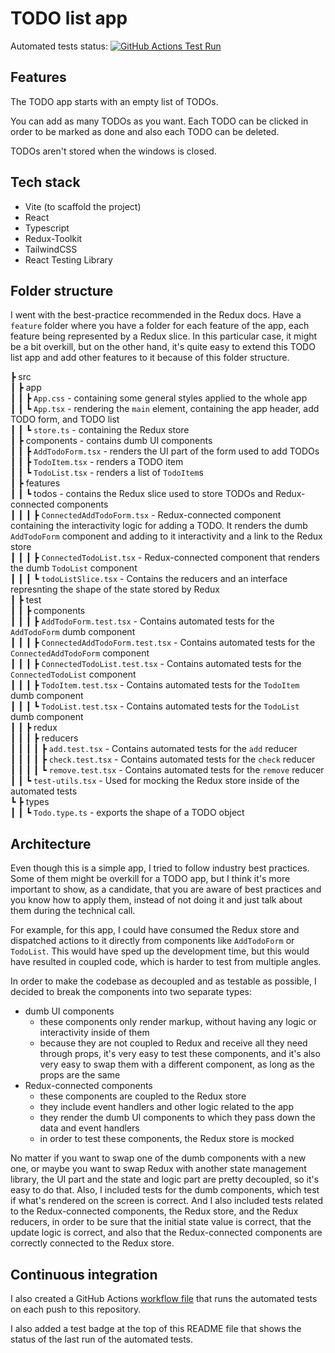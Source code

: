 # TODO list app

Automated tests status: [![GitHub Actions Test Run](https://github.com/bradeac/dvt-todolist-assessment-bradeacamil/actions/workflows/main.yml/badge.svg?branch=main)](https://github.com/bradeac/dvt-todolist-assessment-bradeacamil/actions/workflows/main.yml)

## Features

The TODO app starts with an empty list of TODOs.

You can add as many TODOs as you want. Each TODO can be clicked in order to be marked as done and also each TODO can be deleted.

TODOs aren't stored when the windows is closed.

## Tech stack

- Vite (to scaffold the project)
- React
- Typescript
- Redux-Toolkit
- TailwindCSS
- React Testing Library

## Folder structure

I went with the best-practice recommended in the Redux docs. Have a `feature` folder where you have a folder for each feature of the app, each feature being represented by a Redux slice. In this particular case, it might be a bit overkill, but on the other hand, it's quite easy to extend this TODO list app and add other features to it because of this folder structure.

┣ src  
┃ ┣ app  
┃ ┃ ┣ `App.css` - containing some general styles applied to the whole app  
┃ ┃ ┗ `App.tsx` - rendering the `main` element, containing the app header, add TODO form, and TODO list  
┃ ┃ ┗ `store.ts` - containing the Redux store  
┃ ┣ components - contains dumb UI components  
┃ ┃ ┣ `AddTodoForm.tsx` - renders the UI part of the form used to add TODOs  
┃ ┃ ┣ `TodoItem.tsx` - renders a TODO item  
┃ ┃ ┗ `TodoList.tsx` - renders a list of `TodoItem`s  
┃ ┣ features  
┃ ┃ ┗ todos - contains the Redux slice used to store TODOs and Redux-connected components  
┃ ┃ ┃ ┣ `ConnectedAddTodoForm.tsx` - Redux-connected component containing the interactivity logic for adding a TODO. It renders the dumb `AddTodoForm` component and adding to it interactivity and a link to the Redux store  
┃ ┃ ┃ ┣ `ConnectedTodoList.tsx` - Redux-connected component that renders the dumb `TodoList` component  
┃ ┃ ┃ ┗ `todoListSlice.tsx` - Contains the reducers and an interface represnting the shape of the state stored by Redux  
┃ ┣ test  
┃ ┃ ┣ components  
┃ ┃ ┃ ┣ `AddTodoForm.test.tsx` - Contains automated tests for the `AddTodoForm` dumb component  
┃ ┃ ┃ ┣ `ConnectedAddTodoForm.test.tsx` - Contains automated tests for the `ConnectedAddTodoForm` component  
┃ ┃ ┃ ┣ `ConnectedTodoList.test.tsx` - Contains automated tests for the `ConnectedTodoList` component  
┃ ┃ ┃ ┣ `TodoItem.test.tsx` - Contains automated tests for the `TodoItem` dumb component  
┃ ┃ ┃ ┗ `TodoList.test.tsx` - Contains automated tests for the `TodoList` dumb component  
┃ ┃ ┣ redux  
┃ ┃ ┃ ┣ reducers  
┃ ┃ ┃ ┃ ┣ `add.test.tsx` - Contains automated tests for the `add` reducer  
┃ ┃ ┃ ┃ ┣ `check.test.tsx` - Contains automated tests for the `check` reducer  
┃ ┃ ┃ ┃ ┗ `remove.test.tsx` - Contains automated tests for the `remove` reducer  
┃ ┃ ┗ `test-utils.tsx` - Used for mocking the Redux store inside of the automated tests  
┗ ┣ types  
┃ ┃ ┗ `Todo.type.ts` - exports the shape of a TODO object  


## Architecture

Even though this is a simple app, I tried to follow industry best practices. Some of them might be overkill for a TODO app, but I think it's more important to show, as a candidate, that you are aware of best practices and you know how to apply them, instead of not doing it and just talk about them during the technical call.

For example, for this app, I could have consumed the Redux store and dispatched actions to it directly from components like `AddTodoForm` or `TodoList`. This would have sped up the development time, but this would have resulted in coupled code, which is harder to test from multiple angles.

In order to make the codebase as decoupled and as testable as possible, I decided to break the components into two separate types:
- dumb UI components
  - these components only render markup, without having any logic or interactivity inside of them
  - because they are not coupled to Redux and receive all they need through props, it's very easy to test these components, and it's also very easy to swap them with a different component, as long as the props are the same
- Redux-connected components
  - these components are coupled to the Redux store
  - they include event handlers and other logic related to the app
  - they render the dumb UI components to which they pass down the data and event handlers
  - in order to test these components, the Redux store is mocked

No matter if you want to swap one of the dumb components with a new one, or maybe you want to swap Redux with another state management library, the UI part and the state and logic part are pretty decoupled, so it's easy to do that.
Also, I included tests for the dumb components, which test if what's rendered on the screen is correct. And I also included tests related to the Redux-connected components, the Redux store, and the Redux reducers, in order to be sure that the initial state value is correct, that the update logic is correct, and also that the Redux-connected components are correctly connected to the Redux store.

## Continuous integration

I also created a GitHub Actions [workflow file](https://github.com/bradeac/dvt-todolist-assessment-bradeacamil/blob/main/.github/workflows/main.yml) that runs the automated tests on each push to this repository.

I also added a test badge at the top of this README file that shows the status of the last run of the automated tests.
